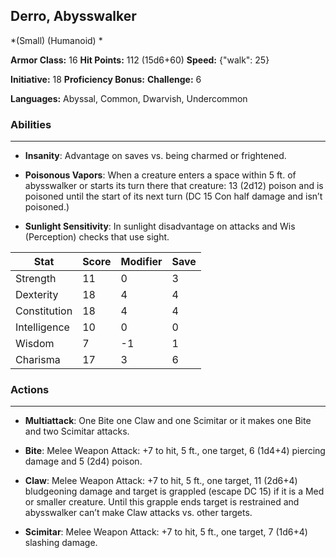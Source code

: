 ## Derro, Abysswalker
*(Small) (Humanoid) *

**Armor Class:** 16
**Hit Points:** 112 (15d6+60)
**Speed:** {"walk": 25}

**Initiative:** 18
**Proficiency Bonus:**
**Challenge:** 6

**Languages:** Abyssal, Common, Dwarvish, Undercommon

### Abilities
 --- 
- **Insanity**: Advantage on saves vs. being charmed or frightened.

- **Poisonous Vapors**: When a creature enters a space within 5 ft. of abysswalker or starts its turn there that creature: 13 (2d12) poison and is poisoned until the start of its next turn (DC 15 Con half damage and isn’t poisoned.)

- **Sunlight Sensitivity**: In sunlight disadvantage on attacks and Wis (Perception) checks that use sight.



| Stat | Score | Modifier | Save |
| ---- | ---- | ---- | ---- |
| Strength | 11 | 0 | 3 |
| Dexterity | 18 | 4 | 4 |
| Constitution | 18 | 4 | 4 |
| Intelligence | 10 | 0 | 0 |
| Wisdom | 7 | -1 | 1 |
| Charisma | 17 | 3 | 6 |

### Actions
 --- 
- **Multiattack**: One Bite one Claw and one Scimitar or it makes one Bite and two Scimitar attacks.

- **Bite**: Melee Weapon Attack: +7 to hit, 5 ft., one target, 6 (1d4+4) piercing damage and 5 (2d4) poison.

- **Claw**: Melee Weapon Attack: +7 to hit, 5 ft., one target, 11 (2d6+4) bludgeoning damage and target is grappled (escape DC 15) if it is a Med or smaller creature. Until this grapple ends target is restrained and abysswalker can’t make Claw attacks vs. other targets.

- **Scimitar**: Melee Weapon Attack: +7 to hit, 5 ft., one target, 7 (1d6+4) slashing damage.

